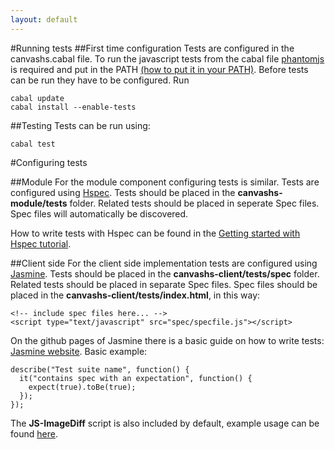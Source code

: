 ```yaml
---
layout: default
---
```

#Running tests
##First time configuration
Tests are configured in the canvashs.cabal file. To run the javascript tests from the cabal file [phantomjs](http://phantomjs.org/) is required and put in the PATH [(how to put it in your PATH)](http://stackoverflow.com/a/6448469/359582). Before tests can be run they have to be configured. Run 

    cabal update
    cabal install --enable-tests

##Testing
Tests can be run using:

    cabal test

#Configuring tests

##Module
For the module component configuring tests is similar. Tests are configured using [Hspec](http://hspec.github.io/). Tests should be placed in the **canvashs-module/tests** folder. Related tests should be placed in seperate Spec files. Spec files will automatically be discovered.

How to write tests with Hspec can be found in the [Getting started with Hspec tutorial](http://hspec.github.io/getting-started.html).  


##Client side
For the client side implementation tests are configured using [Jasmine](http://pivotal.github.io/jasmine/). Tests should be placed in the **canvashs-client/tests/spec** folder. Related tests should be placed in separate Spec files. Spec files should be placed in the **canvashs-client/tests/index.html**, in this way:

	<!-- include spec files here... -->
	<script type="text/javascript" src="spec/specfile.js"></script>

On the github pages of Jasmine there is a basic guide on how to write tests: [Jasmine website](http://pivotal.github.io/jasmine/). Basic example:

    describe("Test suite name", function() {
      it("contains spec with an expectation", function() {
        expect(true).toBe(true);
      });
    });

The **JS-ImageDiff** script is also included by default, example usage can be found [here](http://humblesoftware.github.io/js-imagediff/test.html).